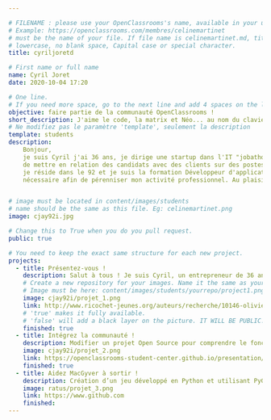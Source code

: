 ```yaml
---

# FILENAME : please use your OpenClassrooms's name, available in your url.
# Example: https://openclassrooms.com/membres/celinemartinet
# must be the name of your file. If file name is celinemartinet.md, title is celinemartinet.
# lowercase, no blank space, Capital case or special character.
title: cyriljoretd

# First name or full name
name: Cyril Joret
date: 2020-10-04 17:20

# One line.
# If you need more space, go to the next line and add 4 spaces on the left, as in 'description'.
objective: faire partie de la communauté OpenClassrooms !
short_description: J'aime le code, la matrix et Néo... au nom du clavier, de l'écran et d' internet ! 
# Ne modifiez pas le paramètre 'template', seulement la description
template: students
description:
    Bonjour, 
    je suis Cyril j'ai 36 ans, je dirige une startup dans l'IT "jobathome.fr" qui à pour but 
	de mettre en relation des candidats avec des clients sur des postes de développeurs exclusivement en télétravail !  
	je réside dans le 92 et je suis la formation Développeur d'application Python/Django sur 12 mois pour avoir le background 
	nécessaire afin de pérenniser mon activité professionnel. Au plaisir d'échanger avec tous !


# image must be located in content/images/students
# name should be the same as this file. Eg: celinemartinet.png
image: cjay92i.jpg

# Change this to True when you do you pull request.
public: true

# You need to keep the exact same structure for each new project.
projects:
  - title: Présentez-vous !
    description: Salut à tous ! Je suis Cyril, un entrepreneur de 36 ans qui rejoint la formation pour apprendre à coder ! à bientôt!
    # Create a new repository for your images. Name it the same as your nickname and profile picture.
    # Image must be here: content/images/students/yourrepo/project1.png
    image: cjay92i/projet_1.png
    link: http://www.ricochet-jeunes.org/auteurs/recherche/10146-olivier-vogel
    # 'true' makes it fully available.
    # 'false' will add a black layer on the picture. IT WILL BE PUBLIC!
    finished: true
  - title: Intégrez la communauté !
    description: Modifier un projet Open Source pour comprendre le fonctionnement de Git, de Github et des pull requests. 
    image: cjay92i/projet_2.png
    link: https://openclassrooms-student-center.github.io/presentation/students/ratus.html
    finished: true
  - title: Aidez MacGyver à sortir !
    description: Création d’un jeu développé en Python et utilisant PyGame.
    image: ratus/projet_3.png
    link: https://www.github.com
    finished: 
---
```

